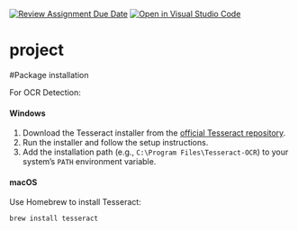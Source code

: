 [![Review Assignment Due Date](https://classroom.github.com/assets/deadline-readme-button-22041afd0340ce965d47ae6ef1cefeee28c7c493a6346c4f15d667ab976d596c.svg)](https://classroom.github.com/a/gMYYc2sg)
[![Open in Visual Studio Code](https://classroom.github.com/assets/open-in-vscode-2e0aaae1b6195c2367325f4f02e2d04e9abb55f0b24a779b69b11b9e10269abc.svg)](https://classroom.github.com/online_ide?assignment_repo_id=15378562&assignment_repo_type=AssignmentRepo)
# project

#Package installation

For OCR Detection:
#### Windows

1. Download the Tesseract installer from the [official Tesseract repository](https://github.com/tesseract-ocr/tesseract/releases).
2. Run the installer and follow the setup instructions.
3. Add the installation path (e.g., `C:\Program Files\Tesseract-OCR`) to your system’s `PATH` environment variable.

#### macOS

Use Homebrew to install Tesseract:

```bash
brew install tesseract


